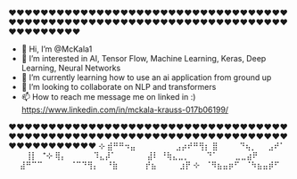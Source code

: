  ♥♥♥♥♥♥♥♥♥♥♥♥♥♥♥♥♥♥♥♥♥♥♥♥♥♥♥♥♥♥♥♥♥♥♥♥♥♥♥♥♥♥♥♥♥♥♥♥♥♥♥♥♥♥♥♥♥♥♥♥♥♥♥♥♥♥♥♥♥♥♥♥♥♥♥♥♥♥♥
- 👋 Hi, I’m @McKala1
- 👀 I’m interested in AI, Tensor Flow, Machine Learning, Keras, Deep Learning, Neural Networks
- 🌱 I’m currently learning how to use an ai application from ground up
- 💞️ I’m looking to collaborate on NLP and transformers 
- 📫 How to reach me message me on linked in :) https://www.linkedin.com/in/mckala-krauss-017b06199/
<!---
McKala1/McKala1 is a ✨ special ✨ repository because its `README.md` (this file) appears on your GitHub profile.
You can click the Preview link to take a look at your changes.
--->
 ♥♥♥♥♥♥♥♥♥♥♥♥♥♥♥♥♥♥♥♥♥♥♥♥♥♥♥♥♥♥♥♥♥♥♥♥♥♥♥♥♥♥♥♥♥♥♥♥♥♥♥♥♥♥♥♥♥♥♥♥♥♥♥♥♥♥♥♥♥♥♥♥♥♥♥♥♥♥♥♥♥
     ⊹
⣾⠛⠛⠲⣤⠀⠀⠀⠀⠀⠀⠀⣠⡴⠞⠛⢻⡆
⣿ ⠀⠀⠀ ⠙⢦⡀⠀⠀⣠⠞⠁ ⠀⠀⠀⢸⡇⠀⁺⊹
⢿⡄ ⠀⠀⠀⠀ ⠹⣄⡼⠁ ⠀⠀⠀⠀⠀⣼⠇
⠘⢷⣄⣀⡀⠀⠀⠀⠙⠁⠀⠀⠀⣀⣀⣴⠟
⠀⠀⣼⠛⠉⠉ ⠀⠀⠀⠀ ⠈⠉⠙⢻⡄
⠀⠘⣷ ⠀⠀⠀⠀ ⡞⣦⠀⠀⠀⠀⣰⡟
⊹⠀⠈⠻⣦⣤⡶⠋⠀⠈⠳⣦⣤⡾⠋ ⠀

